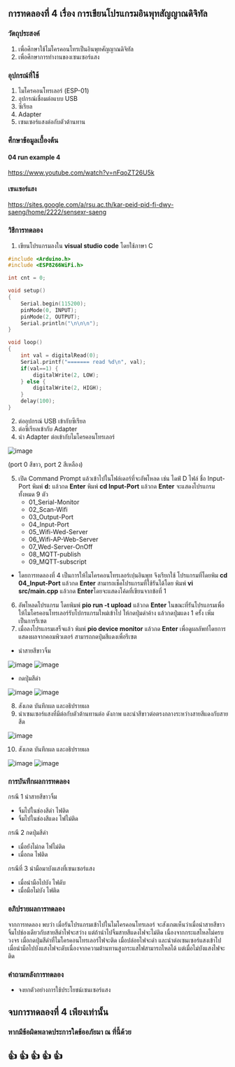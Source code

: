 ## การทดลองที่ 4 เรื่อง การเขียนโปรแกรมอินพุทสัญญาณดิจิทัล

### วัตถุประสงค์
1. เพื่อศึกษาใช้ไมโครคอนโทรเป็นอินพุทศัญญาณดิจิทัล
2. เพื่อศึกษาการทำงานของเซนเซอร์แสง


### อุปกรณ์ที่ใช้
1. ไมโครคอนโทรเลอร์ (ESP-01)
2. อุปกรณ์เชื่อมต่อแบบ USB
3. ซีเรียล
4. Adapter
5. เซนเซอร์แสงต่อกับตัวต้านทาน


### ศึกษาข้อมูลเบื้องต้น
#### 04 run example 4
https://www.youtube.com/watch?v=nFqoZT26U5k
#### เซนเซอร์แสง
https://sites.google.com/a/rsu.ac.th/kar-peid-pid-fi-dwy-saeng/home/2222/sensexr-saeng


### วิธีการทดลอง
1. เขียนโปรแกรมลงใน **visual studio code** โดยใช้ภาษา C
```C
#include <Arduino.h>
#include <ESP8266WiFi.h>

int cnt = 0;

void setup()
{
	Serial.begin(115200);
	pinMode(0, INPUT);
	pinMode(2, OUTPUT);
	Serial.println("\n\n\n");
}

void loop()
{
	int val = digitalRead(0);
	Serial.printf("======= read %d\n", val);
	if(val==1) {
		digitalWrite(2, LOW);
	} else {
		digitalWrite(2, HIGH);
	}
	delay(100);
}

```
 
2. ต่ออุปกรณ์ USB เข้ากับซีเรียล
3. ต่อซีเรียลเข้ากับ Adapter
4. นำ Adapter ต่อเข้ากับไมโครคอนโทรเลอร์ 

![image](https://user-images.githubusercontent.com/80879565/111871659-eba1b600-89bd-11eb-9da8-d7cd6c8fd12c.png)

(port 0 สีขาว, port 2 สีเหลือง)

5. เปิด Command Prompt แล้วเข้าไปในโฟล์เดอร์ที่จะอัพโหลด เช่น ไดฟ์ D ไฟล์ ชื่อ Input-Port
  พิมพ์ **d:** แล้วกด **Enter**
  พิมพ์ **cd Input-Port** แล้วกด **Enter**
  จะแสดงโปรแกรมทั้งหมด 9 ตัว
    * 01_Serial-Monitor
    * 02_Scan-Wifi
    * 03_Output-Port
    * 04_Input-Port
    * 05_Wifi-Wed-Server
    * 06_Wifi-AP-Web-Server
    * 07_Wed-Server-OnOff
    * 08_MQTT-publish
    * 09_MQTT-subscript
* โดยการทดลองที่ 4 เป็นการให้ไมโครคอนโทรเลอร์เปฺนอินพุท จึงเรียกใช้ โปรแกรมที่โดยพิม **cd 04_Input-Port** แล้วกด **Enter**
 สามารถเช็คโปรแกรมที่ใช้รันได้โดย พิมพ์ **vi src/main.cpp** แล้วกด **Enter**โดยจะแสดงโค้ดที่เขียนจากข้อที่ 1
6. อัพโหลดโปรแกรม โดยพิมพ์ **pio run -t upload** แล้วกด **Enter** ในขณะที่รันโปรแกรมเพื่อให้ไมโครคอนโทรเลอร์รับโปกรแกรมใหม่เข้าไป ให้กดปุ่มดำค้าง แล้วกดปุ่มแดง 1 ครั้ง เพิ่มเป็นการรีเซต
7. เมื่อลงโปรแกรมเสร็จแล้ว พิมพ์ **pio device monitor** แล้วกด **Enter** เพื่อดูผลลัพท์โดยการแสดงผลจากคอมพิวเตอร์ สามารถกดปุ่มสีแดงเพื่อรีเซต
* นำสายสีขาวจิ้ม 

![image](https://user-images.githubusercontent.com/80879565/111871970-70410400-89bf-11eb-9890-8d67654e5d11.png)
![image](https://user-images.githubusercontent.com/80879565/111871995-89e24b80-89bf-11eb-8a6e-a6d11ee263df.png)

* กดปุ่มสีดำ

![image](https://user-images.githubusercontent.com/80879565/111872037-d3329b00-89bf-11eb-90e3-a9ae0473a208.png)
![image](https://user-images.githubusercontent.com/80879565/111872046-e3e31100-89bf-11eb-80c5-a477a79f401a.png)


8. สังเกต บันทึกผล และอธิปรายผล
9. นำเซนเซอร์แสงที่มีต่อกับตัวต้านทานต่อ ดังภาพ และนำสีขาวต่อตรงกลางระหว่างสายสีแดงกับสายสีด

![image](https://user-images.githubusercontent.com/80879565/111872415-64097680-89c0-11eb-8a1d-b296309de592.png)

10. สังเกต บันทึกผล และอธิปรายผล

![image](https://user-images.githubusercontent.com/80879565/111873032-f447bb80-89c0-11eb-9c72-8d0113a02dae.png)
![image](https://user-images.githubusercontent.com/80879565/111873043-00337d80-89c1-11eb-800b-11d6a777d6c9.png)



### การบันทึกผลการทดลอง
  กรณี 1 นำสายสีขาวจิ้ม
   - จิ้มไปในช่องสีดำ  ไฟติด
   - จิ้มไปในช่องสีแดง ไฟไม่ติด
 
 กรณี 2 กดปุ่มสีดำ
   - เมื่อยังไม่กด ไฟไม่ติด
   - เมื่อกด     ไฟติด
   
 กรณีที่ 3 นำมือมาบังแสงที่เซนเซอร์แสง
   - เมื่อนำมือไปบัง ไฟดับ
   - เมื่อมือไม่บัง   ไฟติด
 


### อภิปรายผลการทดลอง
  จากการทดลอง พบว่า เมื่อรันโปรแกรมเข้าไปในไมโครคอนโทรเลอร์ จะสังเกตเห็นว่าเมื่อนำสายสีขาวจิ้มไปช่องเดียวกับสายสีดำไฟจะสว่าง 
  แต่ถ้านำไปจิ้มสายสีแดงไฟจะไม่ติด เนื่องจากกระแสไหลไม่ครบวงจร เมื่อกดปุ่มสีดำที่ไมโครคอนโทรเลอร์ไฟจะติด เมื่อปล่อยไฟจะดำ
  และนำต่อเซนเซอร์แสงเข้าไปเมื่อนำมือไปบังแสงไฟจะดับเนื่องจากความต้านทานสูงกระแสไฟสามารถไหลได้
  แต่เมื่อไม่บังแสงไฟจะติด
  
  
  
### คำถามหลังการทดลอง
* จงยกตัวอย่างการใช้ประโยชน์เซนเซอร์แสง
  

## จบการทดลองที่ 4 เพียงเท่านั้น
### หากมีข้อผิดพลาดประการใดข้ออภัยมา ณ ที่นี้ด้วย
## :+1: :+1:  :+1:  :+1:  :+1:  
